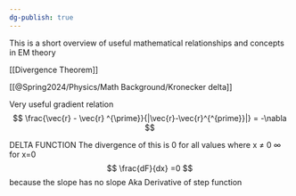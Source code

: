 ```yaml
---
dg-publish: true
---
```

This is a short overview of useful mathematical relationships and concepts in EM theory

[[Divergence Theorem]]

[[@Spring2024/Physics/Math Background/Kronecker delta]]

Very useful gradient relation
$$
\frac{\vec{r} - \vec{r} ^{\prime}}{|\vec{r}-\vec{r}^{^{prime}}|} = -\nabla
$$

DELTA FUNCTION 
The divergence of this is 
0 for all values where x $\neq$ 0
$\infty$ for x=0
$$
\frac{dF}{dx} =0 
$$
because the slope has no slope
Aka Derivative of step function


